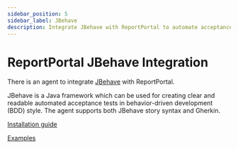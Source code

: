 ```yaml
---
sidebar_position: 5
sidebar_label: JBehave
description: Integrate JBehave with ReportPortal to automate acceptance testing, enhance BDD workflows, and gain real-time insights into test results.
---
```


# ReportPortal JBehave Integration

There is an agent to integrate [JBehave](https://jbehave.org/) with ReportPortal.

JBehave is a Java framework which can be used for creating clear and readable automated acceptance tests in behavior-driven development (BDD) style. The agent supports both JBehave story syntax and Gherkin.

[Installation guide](https://github.com/reportportal/agent-java-jbehave#readme)

[Examples](https://github.com/reportportal/examples-java/tree/master/example-jbehave)
